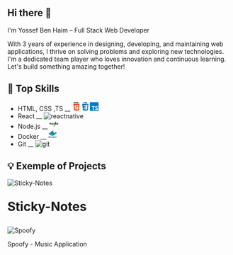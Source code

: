 ## Hi there 👋
I'm Yossef Ben Haim – Full Stack Web Developer

With 3 years of experience in designing, developing, and maintaining web applications, I thrive on solving problems and exploring new technologies. I'm a dedicated team player who loves innovation and continuous learning. Let's build something amazing together!


## 🚀 Top Skills
* HTML, CSS ,TS __ <img src="https://raw.githubusercontent.com/devicons/devicon/master/icons/html5/html5-original-wordmark.svg" alt="html5" width="20" height="20"/>__<img src="https://raw.githubusercontent.com/devicons/devicon/master/icons/css3/css3-original-wordmark.svg" alt="css3" width="20" height="20"/>__<img src="https://raw.githubusercontent.com/devicons/devicon/master/icons/typescript/typescript-original.svg" alt="typescript" width="20" height="20"/>
* React __ <img src="https://reactnative.dev/img/header_logo.svg" alt="reactnative" width="20" height="20"/>
* Node.js __ <img src="https://raw.githubusercontent.com/devicons/devicon/master/icons/nodejs/nodejs-original-wordmark.svg" alt="nodejs" width="20" height="20"/>
* Docker __ <img src="https://raw.githubusercontent.com/devicons/devicon/master/icons/docker/docker-original-wordmark.svg" alt="docker" width="20" height="20"/>
* Git __  <img src="https://www.vectorlogo.zone/logos/git-scm/git-scm-icon.svg" alt="git" width="20" height="20"/>


## 💡 Exemple of Projects 

<img src="https://github.com/yossefbenhaim/yossefbenhaim/blob/main/Sticky-Notes.gif" alt="Sticky-Notes" width="400" height="200"/>
  <p style="font-size: 2em; font-weight: bold;">Sticky-Notes</p>
<img src="https://github.com/yossefbenhaim/yossefbenhaim/blob/main/_Spoofy%20-%20Google%20Chrome_%202024-05-24%2015-02-35.gif" alt="Spoofy" width="400" height="200"/>
<p> Spoofy - Music Application</p>

